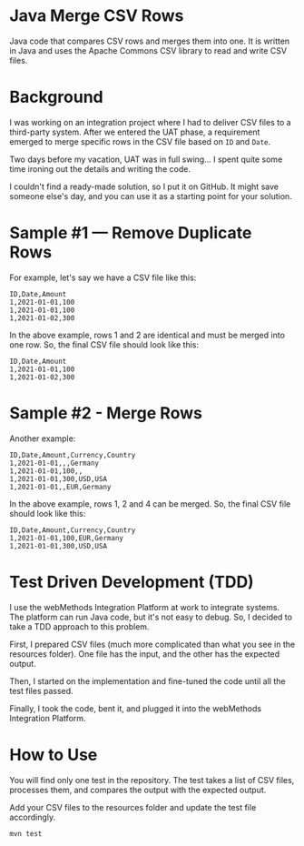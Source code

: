 # Java Merge CSV Rows
Java code that compares CSV rows and merges them into one.
It is written in Java and uses the Apache Commons CSV library to read and write CSV files.

# Background
I was working on an integration project where I had to deliver CSV files to a third-party system.
After we entered the UAT phase, a requirement emerged to merge specific rows in the CSV file based on `ID` and `Date`.

Two days before my vacation, UAT was in full swing... I spent quite some time ironing out the details and writing the code.

I couldn't find a ready-made solution, so I put it on GitHub.
It might save someone else's day, and you can use it as a starting point for your solution.

# Sample #1 — Remove Duplicate Rows
For example, let's say we have a CSV file like this:
```csv
ID,Date,Amount
1,2021-01-01,100
1,2021-01-01,100
1,2021-01-02,300
```

In the above example, rows 1 and 2 are identical and must be merged into one row. So, the final CSV file should look like this:
```csv
ID,Date,Amount
1,2021-01-01,100
1,2021-01-02,300
```

# Sample #2 - Merge Rows
Another example:
```csv
ID,Date,Amount,Currency,Country
1,2021-01-01,,,Germany
1,2021-01-01,100,,
1,2021-01-01,300,USD,USA
1,2021-01-01,,EUR,Germany
```

In the above example, rows 1, 2 and 4 can be merged. So, the final CSV file should look like this:
```csv
ID,Date,Amount,Currency,Country
1,2021-01-01,100,EUR,Germany
1,2021-01-01,300,USD,USA
```

# Test Driven Development (TDD)
I use the webMethods Integration Platform at work to integrate systems.
The platform can run Java code, but it's not easy to debug.
So, I decided to take a TDD approach to this problem.

First, I prepared CSV files (much more complicated than what you see in the resources folder).
One file has the input, and the other has the expected output.

Then, I started on the implementation and fine-tuned the code until all the test files passed.

Finally, I took the code, bent it, and plugged it into the webMethods Integration Platform.

# How to Use
You will find only one test in the repository. The test takes a list of CSV files, processes them, and compares the output with the expected output.

Add your CSV files to the resources folder and update the test file accordingly.

```maven
mvn test
```

